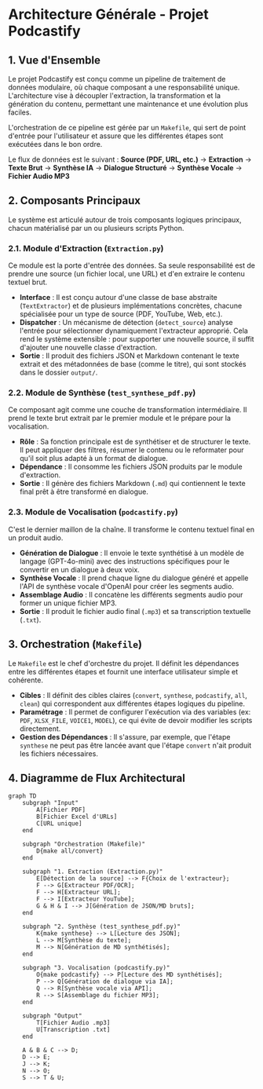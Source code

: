 # Architecture Générale - Projet Podcastify

## 1. Vue d'Ensemble

Le projet Podcastify est conçu comme un pipeline de traitement de données modulaire, où chaque composant a une responsabilité unique. L'architecture vise à découpler l'extraction, la transformation et la génération du contenu, permettant une maintenance et une évolution plus faciles.

L'orchestration de ce pipeline est gérée par un `Makefile`, qui sert de point d'entrée pour l'utilisateur et assure que les différentes étapes sont exécutées dans le bon ordre.

Le flux de données est le suivant :
**Source (PDF, URL, etc.)** -> **Extraction** -> **Texte Brut** -> **Synthèse IA** -> **Dialogue Structuré** -> **Synthèse Vocale** -> **Fichier Audio MP3**

## 2. Composants Principaux

Le système est articulé autour de trois composants logiques principaux, chacun matérialisé par un ou plusieurs scripts Python.

### 2.1. Module d'Extraction (`Extraction.py`)

Ce module est la porte d'entrée des données. Sa seule responsabilité est de prendre une source (un fichier local, une URL) et d'en extraire le contenu textuel brut.

-   **Interface** : Il est conçu autour d'une classe de base abstraite (`TextExtractor`) et de plusieurs implémentations concrètes, chacune spécialisée pour un type de source (PDF, YouTube, Web, etc.).
-   **Dispatcher** : Un mécanisme de détection (`detect_source`) analyse l'entrée pour sélectionner dynamiquement l'extracteur approprié. Cela rend le système extensible : pour supporter une nouvelle source, il suffit d'ajouter une nouvelle classe d'extraction.
-   **Sortie** : Il produit des fichiers JSON et Markdown contenant le texte extrait et des métadonnées de base (comme le titre), qui sont stockés dans le dossier `output/`.

### 2.2. Module de Synthèse (`test_synthese_pdf.py`)

Ce composant agit comme une couche de transformation intermédiaire. Il prend le texte brut extrait par le premier module et le prépare pour la vocalisation.

-   **Rôle** : Sa fonction principale est de synthétiser et de structurer le texte. Il peut appliquer des filtres, résumer le contenu ou le reformater pour qu'il soit plus adapté à un format de dialogue.
-   **Dépendance** : Il consomme les fichiers JSON produits par le module d'extraction.
-   **Sortie** : Il génère des fichiers Markdown (`.md`) qui contiennent le texte final prêt à être transformé en dialogue.

### 2.3. Module de Vocalisation (`podcastify.py`)

C'est le dernier maillon de la chaîne. Il transforme le contenu textuel final en un produit audio.

-   **Génération de Dialogue** : Il envoie le texte synthétisé à un modèle de langage (GPT-4o-mini) avec des instructions spécifiques pour le convertir en un dialogue à deux voix.
-   **Synthèse Vocale** : Il prend chaque ligne du dialogue généré et appelle l'API de synthèse vocale d'OpenAI pour créer les segments audio.
-   **Assemblage Audio** : Il concatène les différents segments audio pour former un unique fichier MP3.
-   **Sortie** : Il produit le fichier audio final (`.mp3`) et sa transcription textuelle (`.txt`).

## 3. Orchestration (`Makefile`)

Le `Makefile` est le chef d'orchestre du projet. Il définit les dépendances entre les différentes étapes et fournit une interface utilisateur simple et cohérente.

-   **Cibles** : Il définit des cibles claires (`convert`, `synthese`, `podcastify`, `all`, `clean`) qui correspondent aux différentes étapes logiques du pipeline.
-   **Paramétrage** : Il permet de configurer l'exécution via des variables (ex: `PDF`, `XLSX_FILE`, `VOICE1`, `MODEL`), ce qui évite de devoir modifier les scripts directement.
-   **Gestion des Dépendances** : Il s'assure, par exemple, que l'étape `synthese` ne peut pas être lancée avant que l'étape `convert` n'ait produit les fichiers nécessaires.

## 4. Diagramme de Flux Architectural

```mermaid
graph TD
    subgraph "Input"
        A[Fichier PDF]
        B[Fichier Excel d'URLs]
        C[URL unique]
    end

    subgraph "Orchestration (Makefile)"
        D{make all/convert}
    end

    subgraph "1. Extraction (Extraction.py)"
        E[Détection de la source] --> F{Choix de l'extracteur};
        F --> G[Extracteur PDF/OCR];
        F --> H[Extracteur URL];
        F --> I[Extracteur YouTube];
        G & H & I --> J[Génération de JSON/MD bruts];
    end

    subgraph "2. Synthèse (test_synthese_pdf.py)"
        K{make synthese} --> L[Lecture des JSON];
        L --> M[Synthèse du texte];
        M --> N[Génération de MD synthétisés];
    end

    subgraph "3. Vocalisation (podcastify.py)"
        O{make podcastify} --> P[Lecture des MD synthétisés];
        P --> Q[Génération de dialogue via IA];
        Q --> R[Synthèse vocale via API];
        R --> S[Assemblage du fichier MP3];
    end

    subgraph "Output"
        T[Fichier Audio .mp3]
        U[Transcription .txt]
    end

    A & B & C --> D;
    D --> E;
    J --> K;
    N --> O;
    S --> T & U;
